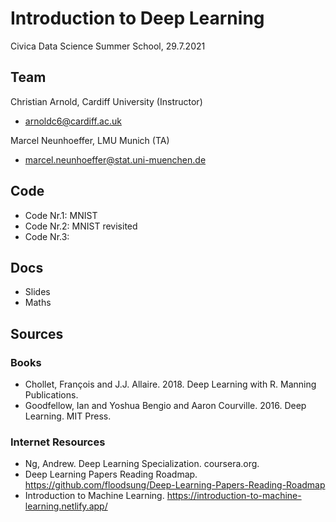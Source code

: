 Introduction to Deep Learning
====================================
Civica Data Science Summer School, 29.7.2021


## Team 

Christian Arnold, Cardiff University (Instructor)
* <arnoldc6@cardiff.ac.uk>

Marcel Neunhoeffer, LMU Munich (TA)
* <marcel.neunhoeffer@stat.uni-muenchen.de>

## Code 
* Code Nr.1: MNIST
* Code Nr.2: MNIST revisited
* Code Nr.3:

## Docs 
* Slides 
* Maths

## Sources 

### Books
* Chollet, François and J.J. Allaire. 2018. Deep Learning with R. Manning Publications. 
* Goodfellow, Ian and Yoshua Bengio and Aaron Courville. 2016. Deep Learning. MIT Press.

### Internet Resources
* Ng, Andrew. Deep Learning Specialization. coursera.org.
* Deep Learning Papers Reading Roadmap. https://github.com/floodsung/Deep-Learning-Papers-Reading-Roadmap
* Introduction to Machine Learning. https://introduction-to-machine-learning.netlify.app/
